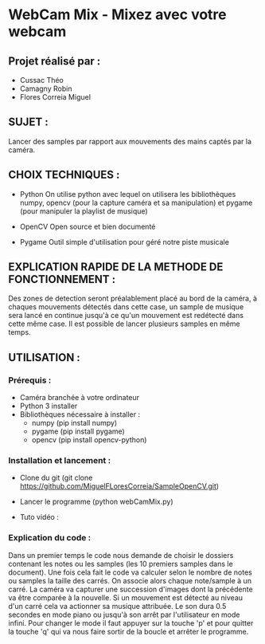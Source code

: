 # WebCam Mix - Mixez avec votre webcam

## Projet réalisé par :
- Cussac Théo
- Camagny Robin
- Flores Correia Miguel

## SUJET :

Lancer des samples par rapport aux mouvements des mains captés par la caméra.

## CHOIX TECHNIQUES :

- Python
	On utilise python avec lequel on utilisera les bibliothèques numpy, opencv (pour la capture caméra et sa manipulation) et pygame (pour manipuler la playlist de musique) 

- OpenCV
	Open source et bien documenté

- Pygame
	Outil simple d'utilisation pour géré notre piste musicale

## EXPLICATION RAPIDE DE LA METHODE DE FONCTIONNEMENT :

Des zones de detection seront préalablement placé au bord de la caméra, à chaques mouvements détectés dans cette case, un sample de musique sera lancé en continue jusqu'à ce qu'un mouvement est redétecté dans cette même case. Il est possible de lancer plusieurs samples en même temps.

## UTILISATION :

### Prérequis :

- Caméra branchée à votre ordinateur
- Python 3 installer 
- Bibliothèques nécessaire à installer : 
	- numpy (pip install numpy)
	- pygame (pip install pygame)
	- opencv (pip install opencv-python)

### Installation et lancement :

- Clone du git (git clone https://github.com/MiguelFLoresCorreia/SampleOpenCV.git)

- Lancer le programme (python webCamMix.py)

- Tuto vidéo : 

### Explication du code :

Dans un premier temps le code nous demande de choisir le dossiers contenant les notes ou les samples (les 10 premiers samples dans le document). Une fois cela fait le code va calculer selon le nombre de notes ou samples la taille des carrés. On associe alors chaque note/sample à un carré.
La caméra va capturer une succession d'images dont la précédente va être comparée à la nouvelle. Si un mouvement est détecté au niveau d'un carré cela va actionner sa musique attribuée.
Le son dura 0.5 secondes en mode piano ou jusqu'à son arrêt par l'utilisateur en mode infini.
Pour changer le mode il faut appuyer sur la touche 'p' et pour quitter la touche 'q' qui va nous faire sortir de la boucle et arrêter le programme.
